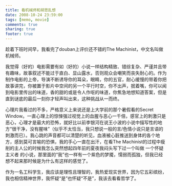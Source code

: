 ```yaml
---
title: 看机械师和胡思乱想
date: 2008-10-24 23:59:00
tags: [memo, movie]
comments: true
sharing: true
footer: true
---
```

趁着下班时间早，我看完了douban上评价还不错的The Machinist，中文名叫做机械师。

我觉得（好的）电影需要有如（好的）小说一样结构精致、错综复杂、严谨并且带有趣味，故事叙述不能过于直白、显山露水，否则观众会嘲笑而丧失耐心的。作为制作电影的上帝，导演不断诱导你的耳朵，眼睛，你的五官，耐心缓慢的带着你把故事讲完，你被置于影片中空间的另一个平行时空，你不出声，抿着嘴，你可以闻到电影里传出的味道，香的甜的或是令人作呕的味道，你焦急地想知道答案，但是直到谜底的最后一刻你才轻声叫出来，这种挑战从一而终。

心理片我看过的不多，严格意义上来说还是上大学前的那个暑假看的Secret Window。一直心理上的惊悚强过视觉上的血腥与恶心一千倍，感官上的刺激只是恶心，心理才是最大的恐怖，就好比以前李银河在说王小波的小说中描写性的地方“很干净，没有腥味”（似乎不太恰当，我只想说一般的言/色情小说只是言语的刺激而已）。我心跳的声音都可以清楚的听见，血液被心脏推送到身体的各个地方，感到莫可言喻的恐惧，我的手心一直在出汗，在看The Machinist的过程中瘦削的主人公的时候我怎么突然想起四年前的夏夜我闷头写下过一个叫做 一个怀疑主义者 的小说，那里面的“我”也一样有一个紫色的梦魇，懦弱而孤独，但我已经想不起来那时候是为什么有这样的感觉了。

作为一名工科学生，我应该是理性且理智的，我热爱现实世界，因为它五彩缤纷，我也相信精神世界，我怀疑“是”也怀疑“不是”，我该去看看哲学了。
